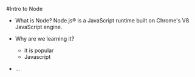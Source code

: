 #Intro to Node

* What is Node?
Node.js® is a JavaScript runtime built on Chrome's V8 JavaScript engine.
* Why are we learning it?
  * it is popular
  * Javascript

* ...